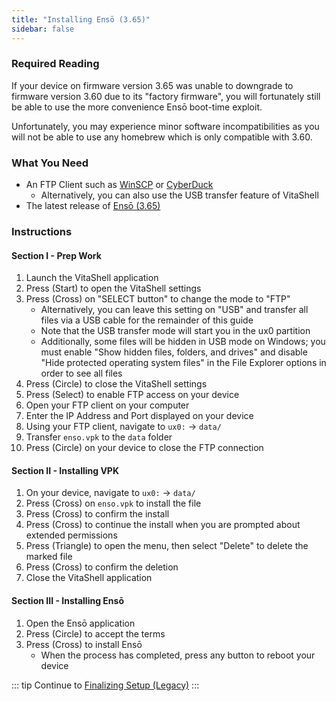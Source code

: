 ```yaml
---
title: "Installing Ensō (3.65)"
sidebar: false
---
```


### Required Reading

If your device on firmware version 3.65 was unable to downgrade to firmware version 3.60 due to its "factory firmware", you will fortunately still be able to use the more convenience Ensō boot-time exploit.

Unfortunately, you may experience minor software incompatibilities as you will not be able to use any homebrew which is only compatible with 3.60.

### What You Need

* An FTP Client such as [WinSCP](https://winscp.net/) or [CyberDuck](https://cyberduck.io/)
  + Alternatively, you can also use the USB transfer feature of VitaShell
* The latest release of [Ensō (3.65)](https://github.com/TheOfficialFloW/enso/releases/latest/)

### Instructions

#### Section I - Prep Work

1. Launch the VitaShell application
1. Press (Start) to open the VitaShell settings
1. Press (Cross) on "SELECT button" to change the mode to "FTP"
    + Alternatively, you can leave this setting on "USB" and transfer all files via a USB cable for the remainder of this guide
    + Note that the USB transfer mode will start you in the ux0 partition
    + Additionally, some files will be hidden in USB mode on Windows; you must enable "Show hidden files, folders, and drives" and disable "Hide protected operating system files" in the File Explorer options in order to see all files
1. Press (Circle) to close the VitaShell settings
1. Press (Select) to enable FTP access on your device
1. Open your FTP client on your computer
1. Enter the IP Address and Port displayed on your device
1. Using your FTP client, navigate to `ux0:` -> `data/`
1. Transfer `enso.vpk` to the `data` folder
1. Press (Circle) on your device to close the FTP connection

#### Section II - Installing VPK

1. On your device, navigate to `ux0:` -> `data/`
1. Press (Cross) on `enso.vpk` to install the file
1. Press (Cross) to confirm the install
1. Press (Cross) to continue the install when you are prompted about extended permissions
1. Press (Triangle) to open the menu, then select "Delete" to delete the marked file
1. Press (Cross) to confirm the deletion
1. Close the VitaShell application

#### Section III - Installing Ensō

1. Open the Ensō application
1. Press (Circle) to accept the terms
1. Press (Cross) to install Ensō
    + When the process has completed, press any button to reboot your device

::: tip
Continue to [Finalizing Setup (Legacy)](/finalizing-setup-(legacy))
:::
